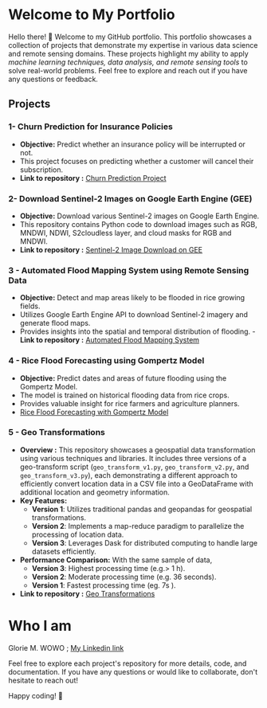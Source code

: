 # Welcome to My Portfolio

Hello there! 👋 Welcome to my GitHub portfolio. This portfolio showcases a collection of projects that demonstrate my expertise in various data science and remote sensing domains. These projects highlight my ability to apply *machine learning techniques, data analysis, and remote sensing tools* to solve real-world problems.
Feel free to explore and reach out if you have any questions or feedback.
## Projects

### 1- Churn Prediction for Insurance Policies
- **Objective:** Predict whether an insurance policy will be interrupted or not.
- This project focuses on predicting whether a customer will cancel their subscription.
- **Link to repository :** [Churn Prediction Project](https://github.com/glods/churn_prediction)

### 2- Download Sentinel-2 Images on Google Earth Engine (GEE)
- **Objective:** Download various Sentinel-2 images on Google Earth Engine.
- This repository contains Python code to download images such as RGB, MNDWI, NDWI, S2cloudless layer, and cloud masks for RGB and MNDWI.
- **Link to repository :** [Sentinel-2 Image Download on GEE](https://github.com/glods/download_sentinel2_images_on_GEE)

### 3 - Automated Flood Mapping System using Remote Sensing Data
- **Objective:** Detect and map areas likely to be flooded in rice growing fields.
- Utilizes Google Earth Engine API to download Sentinel-2 imagery and generate flood maps.
- Provides insights into the spatial and temporal distribution of flooding.
-**Link to repository :** [Automated Flood Mapping System](https://gitlab.com/irisat_senegal/automated_flood_mapping_system)

### 4 - Rice Flood Forecasting using Gompertz Model
- **Objective:** Predict dates and areas of future flooding using the Gompertz Model.
- The model is trained on historical flooding data from rice crops.
- Provides valuable insight for rice farmers and agriculture planners.
- [Rice Flood Forecasting with Gompertz Model](https://gitlab.com/irisat_senegal/rice_flood_forecasting_using_gompertz_model)

### 5 - Geo Transformations 

-  **Overview :** This repository showcases a geospatial data transformation using various techniques and libraries. It includes three versions of a geo-transform script (`geo_transform_v1.py`, `geo_transform_v2.py`, and `geo_transform_v3.py`), each demonstrating a different approach to efficiently convert location data in a CSV file into a GeoDataFrame with additional location and geometry information.
- **Key Features:** 
  - **Version 1**: Utilizes traditional pandas and geopandas for geospatial transformations.
  - **Version 2**: Implements a map-reduce paradigm to parallelize the processing of location data.
  - **Version 3**: Leverages Dask for distributed computing to handle large datasets efficiently.
- **Performance Comparison:** With the same sample of data, 
  - **Version 3**: Highest processing time (e.g.> 1  h).
  - **Version 2**: Moderate processing time (e.g. 36 seconds).
  - **Version 1**: Fastest processing time (eg. 7s ).
- **Link to repository :** [Geo Transformations ](https://github.com/glods/geospatial_data_transformation)

# Who I am
Glorie M. WOWO ; [My Linkedin link](https://cm.linkedin.com/in/glorie-metsa-wowo-97642211b)


Feel free to explore each project's repository for more details, code, and documentation. If you have any questions or would like to collaborate, don't hesitate to reach out!

Happy coding! 🚀
